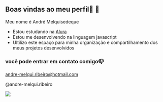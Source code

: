 ## Boas vindas ao meu perfil🖤 👋

Meu nome é André Melquisedeque

- Estou estudando na [Alura](https://www.alura.com.br)
- Estou me desenvolvendo na linguagem javascript
- Ultilizo este espaço para minha organização e compartilhamento dos meus projetos desenvolvidos

### você pode entrar em contato comigo📪

andre-melqui.ribeiro@hotmail.com

@andre-melqui.ribeiro

![](https://media.tenor.com/f5REMVv9MlUAAAAM/hulk-smart-hulk.gif)
